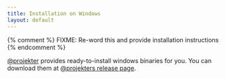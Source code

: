 ```yaml
---
title: Installation on Windows
layout: default
---
```


{% comment %}
	FIXME: Re-word this and provide installation instructions
{% endcomment %}

[@projekter] provides ready-to-install windows binaries for you.
You can download them at [@projekters release page].

[@projekter]: https://github.com/projekter
[@projekters release page]: https://github.com/projekter/dspdfviewer/releases

